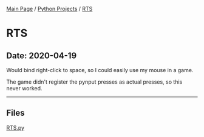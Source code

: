 [Main Page](/) / [Python Projects](/python) / [RTS](/python/2019-11-06_Advanced_Keylogger)

# RTS

## Date: 2020-04-19

Would bind right-click to space, so I could easily use my mouse in a game.

The game didn't register the pynput presses as actual presses, so this never worked.

-----

## Files

[RTS.py](RTS.py)